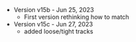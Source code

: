 

* Version v15b - Jun 25, 2023
   * First version rethinking how to match
* Version v15c - Jun 27, 2023
   * added loose/tight tracks

